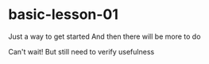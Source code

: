 basic-lesson-01
===============

Just a way to get started
And then there will be more to do

Can't wait!
But still need to verify usefulness
